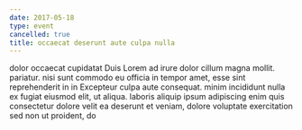 ```yaml
---
date: 2017-05-18
type: event
cancelled: true
title: occaecat deserunt aute culpa nulla
---
```

dolor occaecat cupidatat Duis Lorem ad irure dolor cillum magna mollit. pariatur. nisi sunt commodo eu officia in tempor amet, esse sint reprehenderit in in Excepteur culpa aute consequat. minim incididunt nulla ex fugiat eiusmod elit, ut aliqua. laboris aliquip ipsum adipiscing enim quis consectetur dolore velit ea deserunt et veniam, dolore voluptate exercitation sed non ut proident, do